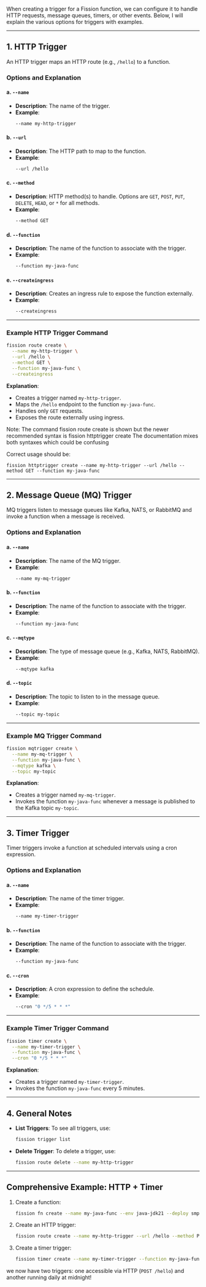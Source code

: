When creating a trigger for a Fission function, we can configure it to handle HTTP requests, message queues, timers, or other events. Below, I will explain the various options for triggers with examples.

---

## 1. **HTTP Trigger**

An HTTP trigger maps an HTTP route (e.g., `/hello`) to a function. 

### Options and Explanation

#### a. `--name`
- **Description**: The name of the trigger.
- **Example**:
  ```bash
  --name my-http-trigger
  ```

#### b. `--url`
- **Description**: The HTTP path to map to the function.
- **Example**:
  ```bash
  --url /hello
  ```

#### c. `--method`
- **Description**: HTTP method(s) to handle. Options are `GET`, `POST`, `PUT`, `DELETE`, `HEAD`, or `*` for all methods.
- **Example**:
  ```bash
  --method GET
  ```

#### d. `--function`
- **Description**: The name of the function to associate with the trigger.
- **Example**:
  ```bash
  --function my-java-func
  ```

#### e. `--createingress`
- **Description**: Creates an ingress rule to expose the function externally.
- **Example**:
  ```bash
  --createingress
  ```

---

### Example HTTP Trigger Command

```bash
fission route create \
  --name my-http-trigger \
  --url /hello \
  --method GET \
  --function my-java-func \
  --createingress
```

**Explanation**:
- Creates a trigger named `my-http-trigger`.
- Maps the `/hello` endpoint to the function `my-java-func`.
- Handles only `GET` requests.
- Exposes the route externally using ingress.


Note:
The command fission route create is shown but the newer recommended syntax is fission httptrigger create
The documentation mixes both syntaxes which could be confusing

Correct usage should be:

```
fission httptrigger create --name my-http-trigger --url /hello --method GET --function my-java-func
```

---

## 2. **Message Queue (MQ) Trigger**

MQ triggers listen to message queues like Kafka, NATS, or RabbitMQ and invoke a function when a message is received.

### Options and Explanation

#### a. `--name`
- **Description**: The name of the MQ trigger.
- **Example**:
  ```bash
  --name my-mq-trigger
  ```

#### b. `--function`
- **Description**: The name of the function to associate with the trigger.
- **Example**:
  ```bash
  --function my-java-func
  ```

#### c. `--mqtype`
- **Description**: The type of message queue (e.g., Kafka, NATS, RabbitMQ).
- **Example**:
  ```bash
  --mqtype kafka
  ```

#### d. `--topic`
- **Description**: The topic to listen to in the message queue.
- **Example**:
  ```bash
  --topic my-topic
  ```

---

### Example MQ Trigger Command

```bash
fission mqtrigger create \
  --name my-mq-trigger \
  --function my-java-func \
  --mqtype kafka \
  --topic my-topic
```

**Explanation**:
- Creates a trigger named `my-mq-trigger`.
- Invokes the function `my-java-func` whenever a message is published to the Kafka topic `my-topic`.

---

## 3. **Timer Trigger**

Timer triggers invoke a function at scheduled intervals using a cron expression.

### Options and Explanation

#### a. `--name`
- **Description**: The name of the timer trigger.
- **Example**:
  ```bash
  --name my-timer-trigger
  ```

#### b. `--function`
- **Description**: The name of the function to associate with the trigger.
- **Example**:
  ```bash
  --function my-java-func
  ```

#### c. `--cron`
- **Description**: A cron expression to define the schedule.
- **Example**:
  ```bash
  --cron "0 */5 * * *"
  ```

---

### Example Timer Trigger Command

```bash
fission timer create \
  --name my-timer-trigger \
  --function my-java-func \
  --cron "0 */5 * * *"
```

**Explanation**:
- Creates a trigger named `my-timer-trigger`.
- Invokes the function `my-java-func` every 5 minutes.

---

## 4. **General Notes**
- **List Triggers**: To see all triggers, use:
  ```bash
  fission trigger list
  ```
- **Delete Trigger**: To delete a trigger, use:
  ```bash
  fission route delete --name my-http-trigger
  ```

---

## Comprehensive Example: HTTP + Timer

1. Create a function:
   ```bash
   fission fn create --name my-java-func --env java-jdk21 --deploy smp.jar --entrypoint com.example.MainClass
   ```

2. Create an HTTP trigger:
   ```bash
   fission route create --name my-http-trigger --url /hello --method POST --function my-java-func --createingress
   ```

3. Create a timer trigger:
   ```bash
   fission timer create --name my-timer-trigger --function my-java-func --cron "0 0 * * *"
   ```

we now have two triggers: one accessible via HTTP (`POST /hello`) and another running daily at midnight! 